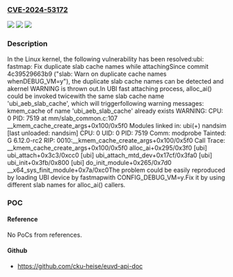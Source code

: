 ### [CVE-2024-53172](https://cve.mitre.org/cgi-bin/cvename.cgi?name=CVE-2024-53172)
![](https://img.shields.io/static/v1?label=Product&message=Linux&color=blue)
![](https://img.shields.io/static/v1?label=Version&message=d2158f69a7d469c21c37f7028c18aa8c54707de3%3C%20ef52b7191ac41e68b1bf070d00c5b04ed16e4920%20&color=brighgreen)
![](https://img.shields.io/static/v1?label=Vulnerability&message=n%2Fa&color=brighgreen)

### Description

In the Linux kernel, the following vulnerability has been resolved:ubi: fastmap: Fix duplicate slab cache names while attachingSince commit 4c39529663b9 ("slab: Warn on duplicate cache names whenDEBUG_VM=y"), the duplicate slab cache names can be detected and akernel WARNING is thrown out.In UBI fast attaching process, alloc_ai() could be invoked twicewith the same slab cache name 'ubi_aeb_slab_cache', which will triggerfollowing warning messages: kmem_cache of name 'ubi_aeb_slab_cache' already exists WARNING: CPU: 0 PID: 7519 at mm/slab_common.c:107          __kmem_cache_create_args+0x100/0x5f0 Modules linked in: ubi(+) nandsim [last unloaded: nandsim] CPU: 0 UID: 0 PID: 7519 Comm: modprobe Tainted: G 6.12.0-rc2 RIP: 0010:__kmem_cache_create_args+0x100/0x5f0 Call Trace:   __kmem_cache_create_args+0x100/0x5f0   alloc_ai+0x295/0x3f0 [ubi]   ubi_attach+0x3c3/0xcc0 [ubi]   ubi_attach_mtd_dev+0x17cf/0x3fa0 [ubi]   ubi_init+0x3fb/0x800 [ubi]   do_init_module+0x265/0x7d0   __x64_sys_finit_module+0x7a/0xc0The problem could be easily reproduced by loading UBI device by fastmapwith CONFIG_DEBUG_VM=y.Fix it by using different slab names for alloc_ai() callers.

### POC

#### Reference
No PoCs from references.

#### Github
- https://github.com/cku-heise/euvd-api-doc

